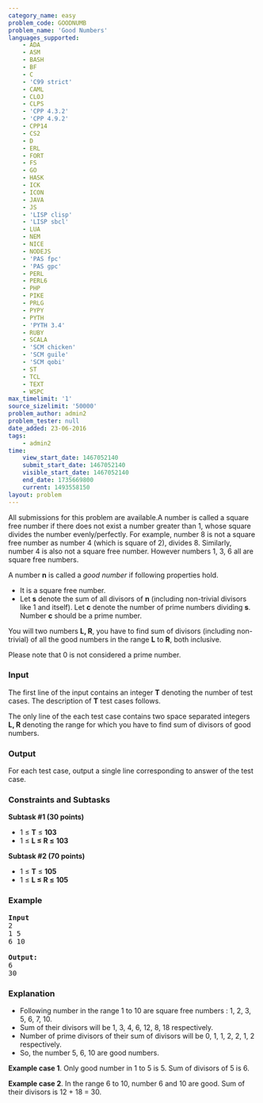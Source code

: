 ```yaml
---
category_name: easy
problem_code: GOODNUMB
problem_name: 'Good Numbers'
languages_supported:
    - ADA
    - ASM
    - BASH
    - BF
    - C
    - 'C99 strict'
    - CAML
    - CLOJ
    - CLPS
    - 'CPP 4.3.2'
    - 'CPP 4.9.2'
    - CPP14
    - CS2
    - D
    - ERL
    - FORT
    - FS
    - GO
    - HASK
    - ICK
    - ICON
    - JAVA
    - JS
    - 'LISP clisp'
    - 'LISP sbcl'
    - LUA
    - NEM
    - NICE
    - NODEJS
    - 'PAS fpc'
    - 'PAS gpc'
    - PERL
    - PERL6
    - PHP
    - PIKE
    - PRLG
    - PYPY
    - PYTH
    - 'PYTH 3.4'
    - RUBY
    - SCALA
    - 'SCM chicken'
    - 'SCM guile'
    - 'SCM qobi'
    - ST
    - TCL
    - TEXT
    - WSPC
max_timelimit: '1'
source_sizelimit: '50000'
problem_author: admin2
problem_tester: null
date_added: 23-06-2016
tags:
    - admin2
time:
    view_start_date: 1467052140
    submit_start_date: 1467052140
    visible_start_date: 1467052140
    end_date: 1735669800
    current: 1493558150
layout: problem
---
```

All submissions for this problem are available.A number is called a square free number if there does not exist a number greater than 1, whose square divides the number evenly/perfectly. For example, number 8 is not a square free number as number 4 (which is square of 2), divides 8. Similarly, number 4 is also not a square free number. However numbers 1, 3, 6 all are square free numbers.

A number **n** is called a *good number* if following properties hold.

- It is a square free number.
- Let **s** denote the sum of all divisors of **n** (including non-trivial divisors like 1 and itself). Let **c** denote the number of prime numbers dividing **s**. Number **c** should be a prime number.

You will two numbers **L, R**, you have to find sum of divisors (including non-trivial) of all the good numbers in the range **L** to **R**, both inclusive.

Please note that 0 is not considered a prime number.

### Input

The first line of the input contains an integer **T** denoting the number of test cases. The description of **T** test cases follows.

The only line of the each test case contains two space separated integers **L, R** denoting the range for which you have to find sum of divisors of good numbers.

### Output

For each test case, output a single line corresponding to answer of the test case.

### Constraints and Subtasks

**Subtask #1 (30 points)**

- 1 ≤ **T** ≤ **103**
- 1 ≤ **L ≤ R ≤** **103**

**Subtask #2 (70 points)**

- 1 ≤ **T** ≤ **105**
- 1 ≤ **L ≤ R ≤** **105**

### Example

<pre><b>Input</b>
2
1 5
6 10

<b>Output:</b>
6
30
</pre>
### Explanation

- Following number in the range 1 to 10 are square free numbers : 1, 2, 3, 5, 6, 7, 10.
- Sum of their divisors will be 1, 3, 4, 6, 12, 8, 18 respectively.
- Number of prime divisors of their sum of divisors will be 0, 1, 1, 2, 2, 1, 2 respectively.
- So, the number 5, 6, 10 are good numbers.

**Example case 1**. Only good number in 1 to 5 is 5. Sum of divisors of 5 is 6.

**Example case 2**. In the range 6 to 10, number 6 and 10 are good. Sum of their divisors is 12 + 18 = 30.
